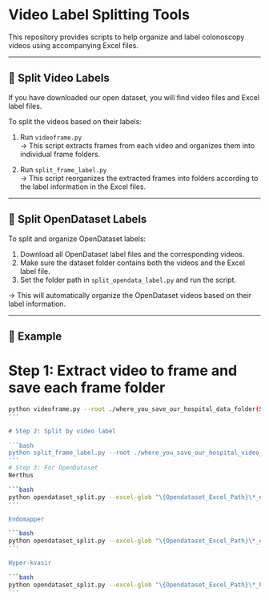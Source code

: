 # Video Label Splitting Tools

This repository provides scripts to help organize and label colonoscopy videos using accompanying Excel files.

---

## 📁 Split Video Labels

If you have downloaded our open dataset, you will find video files and Excel label files.

To split the videos based on their labels:

1. Run `videoframe.py`  
   → This script extracts frames from each video and organizes them into individual frame folders.

2. Run `split_frame_label.py`  
   → This script reorganizes the extracted frames into folders according to the label information in the Excel files.

---

## 📁 Split OpenDataset Labels

To split and organize OpenDataset labels:

1. Download all OpenDataset label files and the corresponding videos.
2. Make sure the dataset folder contains both the videos and the Excel label file.
3. Set the folder path in `split_opendata_label.py` and run the script.

→ This will automatically organize the OpenDataset videos based on their label information.

---

## 📌 Example


# Step 1: Extract video to frame and save each frame folder

```bash
python videoframe.py --root ./where_you_save_our_hospital_data_folder(SNUH_Colonscopy, CNUH_Colonoscopy) --mode scaled_time --start-sec 0 --save-images 1
'''

# Step 2: Split by video label

```bash
python split_frame_label.py --root ./where_you_save_our_hospital_video_data_folder
'''
# Step 3: For OpenDataset
Nerthus

```bash
python opendataset_split.py --excel-glob "\{Opendataset_Excel_Path}\*_nerthus_nerthus-dataset-frames_output*.csv" --root "\data\" --dest "\data\output" --path-col Path --name-col Filename --label-col Label --strip-output-mode always --strip-keywords nerthus
'''

Endomapper

```bash
python opendataset_split.py --excel-glob "\{Opendataset_Excel_Path}\*_endomapper_*.csv" --root "\data\" --dest "\data\output" --path-col Path --name-col Filename --label-col Label --allow-substring
'''

Hyper-kvasir

```bash
python opendataset_split.py --excel-glob "\{Opendataset_Excel_Path}\*_hyper-kvasir_*.csv" --root "\data\" --dest "\data\output" --path-col Path --name-col Filename --label-col Label --allow-substring
'''
